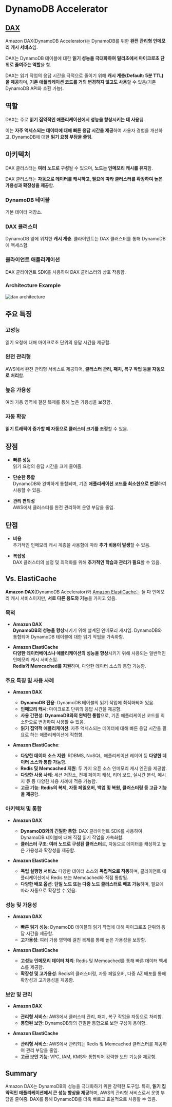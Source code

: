 # DynamoDB Accelerator

## [DAX](https://docs.aws.amazon.com/ko_kr/amazondynamodb/latest/developerguide/DAX.html)

Amazon DAX(DynamoDB Accelerator)는 DynamoDB를 위한 **완전 관리형 인메모리 캐시 서비스**임. 

DAX는 DynamoDB 테이블에 대한 **읽기 성능을 극대화하여 밀리초에서 마이크로초 단위로 줄여주는 역할**을 함.

DAX는 읽기 작업의 응답 시간을 극적으로 줄이기 위해 **캐시 계층(Default: 5분 TTL)을 제공**하며, **기존 애플리케이션 코드를 거의 변경하지 않고도 사용**할 수 있음(기존 DynamoDB API와 호환 가능).


## 역할

DAX는 주로 **읽기 집약적인 애플리케이션에서 성능을 향상시키는 데 사용**됨.  

이는 **자주 액세스되는 데이터에 대해 빠른 응답 시간을 제공**하여 사용자 경험을 개선하고, DynamoDB에 대한 **읽기 요청 부담을 줄임**.

## 아키텍처

DAX 클러스터는 **여러 노드로 구성**될 수 있으며, **노드는 인메모리 캐시를 유지**함. 

DAX 클러스터는 **자동으로 데이터를 캐시하고, 필요에 따라 클러스터를 확장하여 높은 가용성과 확장성을 제공**함. 

### DynamoDB 테이블  
기본 데이터 저장소.

### DAX 클러스터  
DynamoDB 앞에 위치한 **캐시 계층**. 클라이언트는 DAX 클러스터를 통해 DynamoDB에 액세스함.

### 클라이언트 애플리케이션  
DAX 클라이언트 SDK를 사용하여 DAX 클러스터와 상호 작용함.

### Architecture Example

![dax architecture](https://github.com/LeeWooJung/AWS-SAA-C03/assets/31682438/0564c8da-3154-4919-92a0-e0400e604308)


## 주요 특징

### 고성능  
읽기 요청에 대해 마이크로초 단위의 응답 시간을 제공함.

### 완전 관리형  
AWS에서 완전 관리형 서비스로 제공되어, **클러스터 관리, 패치, 복구 작업 등을 자동으로 처리**함.

### 높은 가용성  
여러 가용 영역에 걸친 복제를 통해 높은 가용성을 보장함.

### 자동 확장  
**읽기 트래픽이 증가할 때 자동으로 클러스터 크기를 조정**할 수 있음.

## 장점

* **빠른 성능**  
    읽기 요청의 응답 시간을 크게 줄여줌.

* **단순한 통합**  
    DynamoDB와 완벽하게 통합되며, 기존 **애플리케이션 코드를 최소한으로 변경**하여 사용할 수 있음.

* **관리 편의성**  
    AWS에서 클러스터를 완전 관리하여 운영 부담을 줄임.

## 단점

* **비용**  
    추가적인 인메모리 캐시 계층을 사용함에 따라 **추가 비용이 발생**할 수 있음.

* **복잡성**  
    DAX 클러스터의 설정 및 최적화를 위해 **추가적인 학습과 관리가 필요**할 수 있음.

## Vs. ElastiCache

**Amazon DAX**(DynamoDB Accelerator)와 [Amazon ElastiCache](https://github.com/LeeWooJung/AWS-SAA-C03/tree/main/7.%20Database/7-3.%20Amazon%20ElastiCache)는 둘 다 인메모리 캐시 서비스이지만, **서로 다른 용도와 기능**을 가지고 있음. 

### 목적

* **Amazon DAX**  
    **DynamoDB의 성능을 향상**시키기 위해 설계된 인메모리 캐시임. DynamoDB와 통합되어 DynamoDB 테이블에 대한 읽기 작업을 가속화함.

* **Amazon ElastiCache**  
    **다양한 데이터베이스나 애플리케이션의 성능을 향상**시키기 위해 사용되는 일반적인 인메모리 캐시 서비스임.  
    **Redis와 Memcached를 지원**하며, 다양한 데이터 소스와 통합 가능함.

### 주요 특징 및 사용 사례

* **Amazon DAX**

    * **DynamoDB 전용**: DynamoDB 테이블의 읽기 작업에 최적화되어 있음.
    * **인메모리 캐시**: 마이크로초 단위의 응답 시간을 제공함.
    * **사용 간편성**: **DynamoDB와의 완벽한 통합**으로, 기존 애플리케이션 코드를 최소한으로 변경하여 사용할 수 있음.
    * **읽기 집약적 애플리케이션**: 자주 액세스되는 데이터에 대해 빠른 응답 시간을 필요로 하는 애플리케이션에 적합함.

* **Amazon ElastiCache**:

    * **다양한 데이터 소스 지원**: RDBMS, NoSQL, 애플리케이션 레이어 등 **다양한 데이터 소스와 통합 가능**함.
    * **Redis 및 Memcached 지원**: 두 가지 오픈 소스 인메모리 캐시 엔진을 제공함.
    * **다양한 사용 사례**: 세션 저장소, 전체 페이지 캐싱, 리더 보드, 실시간 분석, 메시지 큐 등 다양한 사용 사례에 적용 가능함.
    * **고급 기능**: **Redis의 복제, 자동 페일오버, 백업 및 복원, 클러스터링 등 고급 기능을 제공**함.

### 아키텍처 및 통합

* **Amazon DAX**

    * **DynamoDB와의 긴밀한 통합**: DAX 클라이언트 SDK를 사용하여 DynamoDB 테이블에 대해 직접 읽기 작업을 가속화함.
    * **클러스터 구조**: **여러 노드로 구성된 클러스터**로, 자동으로 데이터를 캐싱하고 높은 가용성과 확장성을 제공함.

* **Amazon ElastiCache**

    * **독립 실행형 서비스**: 다양한 데이터 소스와 **독립적으로 작동**하며, 클라이언트 애플리케이션에서 Redis 또는 Memcached와 직접 통합됨.
    * **다양한 배포 옵션**: **단일 노드 또는 다중 노드 클러스터로 배포 가능**하며, 필요에 따라 자동으로 확장할 수 있음.

### 성능 및 가용성

* **Amazon DAX**

    * **빠른 읽기 성능**: DynamoDB 테이블의 읽기 작업에 대해 마이크로초 단위의 응답 시간을 제공함.
    * **고가용성**: 여러 가용 영역에 걸친 복제를 통해 높은 가용성을 보장함.

* **Amazon ElastiCache**

    * **고성능 인메모리 데이터 처리**: Redis 및 Memcached를 통해 빠른 데이터 액세스를 제공함.
    * **확장성 및 고가용성**: Redis의 클러스터링, 자동 페일오버, 다중 AZ 배포를 통해 확장성과 고가용성을 제공함.

### 보안 및 관리
    
* **Amazon DAX**

    * **관리형 서비스**: AWS에서 클러스터 관리, 패치, 복구 작업을 자동으로 처리함.
    * **통합된 보안**: DynamoDB와의 긴밀한 통합으로 보안 구성이 용이함.

* **Amazon ElastiCache**

    * **관리형 서비스**: AWS에서 관리되는 Redis 및 Memcached 클러스터를 제공하여 관리 부담을 줄임.
    * **고급 보안 기능**: VPC, IAM, KMS와 통합되어 강력한 보안 기능을 제공함.

## Summary

Amazon DAX는 DynamoDB의 성능을 극대화하기 위한 강력한 도구임. 특히, **읽기 집약적인 애플리케이션에서 큰 성능 향상을 제공**하며, AWS의 관리형 서비스로서 운영 부담을 줄여줌. DAX를 통해 DynamoDB를 더욱 빠르고 효율적으로 사용할 수 있음.






